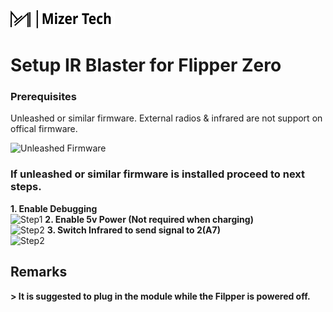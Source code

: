 <picture> 
<img
        alt="Mizer Tech logo and text: MizerTech"
        src="/.g/Banner.svg">
</picture>

# Setup IR Blaster for Flipper Zero
<h3> Prerequisites </h3>
Unleashed or similar firmware. External radios & infrared are not support on offical firmware.

![Unleashed Firmware](https://github.com/DarkFlippers/unleashed-firmware) <br>

<h3> If unleashed or similar firmware is installed proceed to next steps. </h3>

<strong> 1.  Enable Debugging </strong> <br> ![Step1](./Media/Debug.gif) 
<strong> 2. Enable 5v Power (Not required when charging) </strong> <br> ![Step2](./Media/GPIO5V.gif) 
<strong> 3. Switch Infrared to send signal to 2(A7) </strong> <br> ![Step2](./Media/InfraredDebug.gif) <br>
<h2>Remarks</h2>
<strong>> It is suggested to plug in the module while the Filpper is powered off. </strong>
